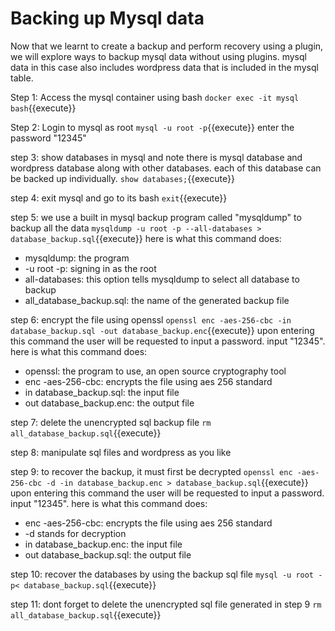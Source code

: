 # Backing up Mysql data

Now that we learnt to create a backup and perform recovery using a plugin, we will explore ways to backup mysql data without using plugins. mysql data in this case also includes wordpress data that is included in the mysql table.

Step 1: Access the mysql container using bash
`docker exec -it mysql bash`{{execute}}

Step 2: Login to mysql as root
`mysql -u root -p`{{execute}}
enter the password "12345"

step 3: show databases in mysql and note there is mysql database and wordpress database along with other databases. each of this database can be backed up individually.
`show databases;`{{execute}}

step 4: exit mysql and go to its bash
`exit`{{execute}}

step 5: we use a built in mysql backup program called "mysqldump" to backup all the data
`mysqldump -u root -p --all-databases > database_backup.sql`{{execute}}
here is what this command does:

- mysqldump: the program
- -u root -p: signing in as the root
- all-databases: this option tells mysqldump to select all database to backup
- all_database_backup.sql: the name of the generated backup file

step 6: encrypt the file using openssl
`openssl enc -aes-256-cbc -in database_backup.sql -out database_backup.enc`{{execute}}
upon entering this command the user will be requested to input a password. input "12345".
here is what this command does:

- openssl: the program to use, an open source cryptography tool
- enc -aes-256-cbc: encrypts the file using aes 256 standard
- in database_backup.sql: the input file
- out database_backup.enc: the output file

step 7: delete the unencrypted sql backup file
`rm all_database_backup.sql`{{execute}}

step 8: manipulate sql files and wordpress as you like

step 9: to recover the backup, it must first be decrypted
`openssl enc -aes-256-cbc -d -in database_backup.enc > database_backup.sql`{{execute}}
upon entering this command the user will be requested to input a password. input "12345".
here is what this command does:

- enc -aes-256-cbc: encrypts the file using aes 256 standard
- -d stands for decryption
- in database_backup.enc: the input file
- out database_backup.sql: the output file

step 10: recover the databases by using the backup sql file
`mysql -u root -p< database_backup.sql`{{execute}}

step 11: dont forget to delete the unencrypted sql file generated in step 9
`rm all_database_backup.sql`{{execute}}
